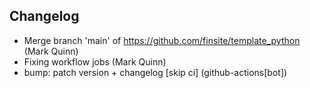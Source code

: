 ## Changelog

- Merge branch 'main' of https://github.com/finsite/template_python (Mark Quinn)
- Fixing workflow jobs (Mark Quinn)
- bump: patch version + changelog [skip ci] (github-actions[bot])